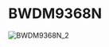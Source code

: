 # BWDM9368N

![BWDM9368N_2](https://github.com/user-attachments/assets/3d8c6269-941d-4fe8-98c8-624256ba4985)
